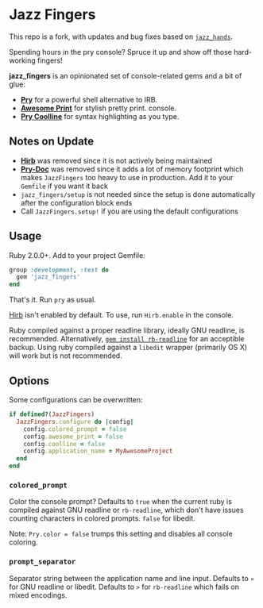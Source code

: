 Jazz Fingers
============

This repo is a fork, with updates and bug fixes based on [`jazz_hands`](https://github.com/nixme/jazz_hands).

Spending hours in the pry console? Spruce it up and show off those
hard-working fingers!

**jazz_fingers** is an opinionated set of console-related gems and a bit of glue:

* [**Pry**][pry] for a powerful shell alternative to IRB.
* [**Awesome Print**][awesome_print] for stylish pretty print.
  console.
* [**Pry Coolline**][pry-coolline] for syntax highlighting as you type.

## Notes on Update
* [**Hirb**][hirb] was removed since it is not actively being maintained
* [**Pry-Doc**][pry-doc] was removed since it adds a lot of memory footprint which makes `JazzFingers` too heavy to use in production.
Add it to your `Gemfile` if you want it back
* `jazz_fingers/setup` is not needed since the setup is done automatically after the configuration block ends
* Call `JazzFingers.setup!` if you are using the default configurations

## Usage

Ruby 2.0.0+. Add to your project Gemfile:

```ruby
group :development, :test do
  gem 'jazz_fingers'
end
```

That's it. Run `pry` as usual.

[Hirb][hirb] isn't enabled by default. To use, run `Hirb.enable` in the console.

Ruby compiled against a proper readline library, ideally GNU readline, is
recommended. Alternatively, [`gem install rb-readline`][rb-readline] for an
acceptible backup. Using ruby compiled against a `libedit` wrapper (primarily OS
X) will work but is not recommended.


## Options

Some configurations can be overwritten:

```ruby
if defined?(JazzFingers)
  JazzFingers.configure do |config|
    config.colored_prompt = false
    config.awesome_print = false
    config.coolline = false
    config.application_name = MyAwesomeProject
  end
end
```

### `colored_prompt`

Color the console prompt? Defaults to `true` when the current ruby is compiled
against GNU readline or `rb-readline`, which don't have issues counting
characters in colored prompts. `false` for libedit.

Note: `Pry.color = false` trumps this setting and disables all console coloring.

### `prompt_separator`

Separator string between the application name and line input. Defaults to `»`
for GNU readline or libedit. Defaults to `>` for `rb-readline` which fails on
mixed encodings.


[pry]:                http://pry.github.com
[awesome_print]:      https://github.com/michaeldv/awesome_print
[hirb]:               https://github.com/cldwalker/hirb
[pry-doc]:            https://github.com/pry/pry-doc
[pry-coolline]:       https://github.com/pry/pry-coolline
[coderay]:            https://github.com/rubychan/coderay
[rb-readline]:        https://github.com/luislavena/rb-readline
[pullrequests]:       https://github.com/plribeiro3000/jazz_fingers/pulls
[issues]:             https://github.com/plribeiro3000/jazz_fingers/issues
[changelog]:          https://github.com/plribeiro3000/jazz_fingers/blob/master/CHANGELOG.md
